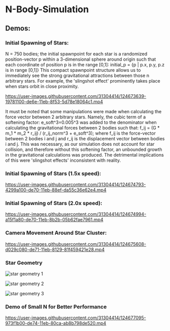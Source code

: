 # N-Body-Simulation

## Demos:

### Initial Spawning of Stars:

N = 750 bodies; 
the initial spawnpoint for each star is a randomized position-vector p within a 3-dimensional sphere around origin such that each coordinate of position p is in the range [0,1]:
initial_p = {p | p.x, p.y, p.z is in range [0,1]}
This compact spawnpoint structure allows us to immediately see the strong gravitational attractions between those n arbitrary stars. For example, the 'slingshot effect' prominently takes place when stars orbit in close proximity.

https://user-images.githubusercontent.com/31304414/124673639-19781100-de6e-11eb-8f53-5d78e18064c1.mp4

It must be noted that some manipulations were made when calculating the force vector between 2 arbitrary stars. Namely, the cubic term of a softening factor: e_soft^3=0.005^3 was added to the denominator when calculating the gravitational forces between 2 bodies such that:
f_ij = (G * m_1 * m_2 * r_ij) / (r_ij_norm^3 + e_soft^3); where f_ij is the force-vector between 2 bodies i and j and r_ij is the displacement vector between bodies i and j.
This was necessary, as our simulation does not account for star collision, and therefore without this softening factor, an unbounded growth in the gravitational calculations was produced. The detrimental implications of this were 'slingshot effects' inconsistent with reality.

### Initial Spawning of Stars (1.5x speed):

https://user-images.githubusercontent.com/31304414/124674793-4299a100-de70-11eb-88ef-da55c36e62e4.mp4

### Initial Spawning of Stars (2.0x speed):

https://user-images.githubusercontent.com/31304414/124674994-a15f1a80-de70-11eb-8b2b-05b62fae7961.mp4

### Camera Movement Around Star Cluster:

https://user-images.githubusercontent.com/31304414/124675608-d029c080-de71-11eb-8129-81f459421e28.mp4

### Star Geometry

![star geometry 1](https://user-images.githubusercontent.com/31304414/124677125-a45c0a00-de74-11eb-8f9e-c6f6776b937b.png)

![star geometry 2](https://user-images.githubusercontent.com/31304414/124677135-a6be6400-de74-11eb-9dda-269b6f743202.png)

![star geometry 3](https://user-images.githubusercontent.com/31304414/124677116-a02fec80-de74-11eb-9393-a1aa715f6d8f.png)

### Demo of Small N for Better Performance

https://user-images.githubusercontent.com/31304414/124677095-973f1b00-de74-11eb-80ca-ab8b798de520.mp4


